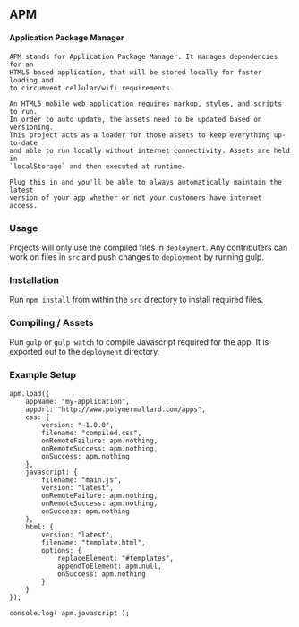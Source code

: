 ## APM
#### Application Package Manager

    APM stands for Application Package Manager. It manages dependencies for an
    HTML5 based application, that will be stored locally for faster loading and
    to circumvent cellular/wifi requirements.

    An HTML5 mobile web application requires markup, styles, and scripts to run.
    In order to auto update, the assets need to be updated based on versioning.
    This project acts as a loader for those assets to keep everything up-to-date
    and able to run locally without internet connectivity. Assets are held in
    `localStorage` and then executed at runtime.

    Plug this in and you'll be able to always automatically maintain the latest
    version of your app whether or not your customers have internet access.


### Usage

Projects will only use the compiled files in `deployment`. Any contributers
can work on files in `src` and push changes to `deployment` by running gulp.


### Installation

Run `npm install` from within the `src` directory to install required
files.


### Compiling / Assets

Run `gulp` or `gulp watch` to compile Javascript required for the app. It
is exported out to the `deployment` directory.

### Example Setup

    apm.load({
        appName: "my-application",
        appUrl: "http://www.polymermallard.com/apps",
        css: {
            version: "~1.0.0",
            filename: "compiled.css",
            onRemoteFailure: apm.nothing,
            onRemoteSuccess: apm.nothing,
            onSuccess: apm.nothing
        },
        javascript: {
            filename: "main.js",
            version: "latest",
            onRemoteFailure: apm.nothing,
            onRemoteSuccess: apm.nothing,
            onSuccess: apm.nothing
        },
        html: {
            version: "latest",
            filename: "template.html",
            options: {
                replaceElement: "#templates",
                appendToElement: apm.null,
                onSuccess: apm.nothing
            }
        }
    });

    console.log( apm.javascript );
